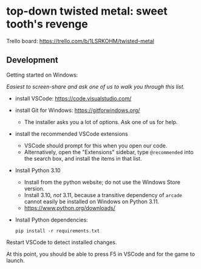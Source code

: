 # top-down twisted metal: sweet tooth's revenge

Trello board: https://trello.com/b/1LSRKOHM/twisted-metal

## Development

Getting started on Windows:

*Easiest to screen-share and ask one of us to walk you through this list.*

- install VSCode: <https://code.visualstudio.com/>
- install Git for Windows: <https://gitforwindows.org/>
  - The installer asks you a lot of options.  Ask one of us for help.
- install the recommended VSCode extensions
  - VSCode should prompt for this when you open our code.
  - Alternatively, open the "Extensions" sidebar, type `@recommended` into the
  search box, and install the items in that list.
- Install Python 3.10
  - Install from the python website; do not use the Windows Store version.
  - Install 3.10, *not* 3.11, because a transitive dependency of `arcade` cannot easily
  be installed on Windows on Python 3.11.
  - https://www.python.org/downloads/
- Install Python dependencies:

    ```
    pip install -r requirements.txt
    ```

Restart VSCode to detect installed changes.

At this point, you should be able to press F5 in VSCode and for the game to launch.
